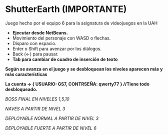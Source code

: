 # ShutterEarth (IMPORTANTE)

Juego hecho por el equipo 6 para la asignatura de videojuegos en la UAH

* **Ejecutar desde NetBeans.**
* Movimiento del personaje con WASD o flechas.
* Disparo con espacio.
* Enter o Shift para avenzar por los diálogos.
* Back (<-) para pausar.
* **Tab para cambiar de cuadro de inserción de texto**

**Según se avanza en el juego y se desbloquean los niveles aparecen más y más características**

**La cuenta ->
{
  USUARIO: GS7,
  CONTRSEÑA: qwerty77
} //Tiene todo desbloqueado.**



*BOSS FINAL EN NIVELES 1,5,10*

*NAVES A PARTIR DE NIVEL 3*

*DEPLOYABLE NORMAL A PARTIR DE NIVEL 3*

*DEPLOYABLE FUERTE A PARTIR DE NIVEL 6*
